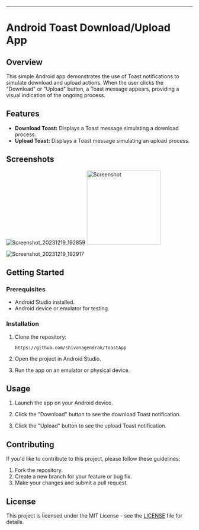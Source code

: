 
---

# Android Toast Download/Upload App

## Overview

This simple Android app demonstrates the use of Toast notifications to simulate download and upload actions. When the user clicks the "Download" or "Upload" button, a Toast message appears, providing a visual indication of the ongoing process.

## Features

- **Download Toast:** Displays a Toast message simulating a download process.
- **Upload Toast:** Displays a Toast message simulating an upload process.

## Screenshots
![Screenshot_20231219_192859](https://github.com/shivanagendrak/ToastApp/assets/40945928/1de0f891-edca-4364-91df-d707e121639d)
<img src="https://github.com/shivanagendrak/ToastApp/assets/40945928/1de0f891-edca-4364-91df-d707e121639d" alt="Screenshot" width="200"/>

![Screenshot_20231219_192917](https://github.com/shivanagendrak/ToastApp/assets/40945928/31138dd0-08f1-4fbb-87f0-b101b1622bb9)


## Getting Started

### Prerequisites

- Android Studio installed.
- Android device or emulator for testing.

### Installation

1. Clone the repository:

   ```bash[
   https://github.com/shivanagendrak/ToastApp
   ```

2. Open the project in Android Studio.

3. Run the app on an emulator or physical device.

## Usage

1. Launch the app on your Android device.

2. Click the "Download" button to see the download Toast notification.

3. Click the "Upload" button to see the upload Toast notification.

## Contributing

If you'd like to contribute to this project, please follow these guidelines:

1. Fork the repository.
2. Create a new branch for your feature or bug fix.
3. Make your changes and submit a pull request.

## License

This project is licensed under the MIT License - see the [LICENSE](LICENSE) file for details.

